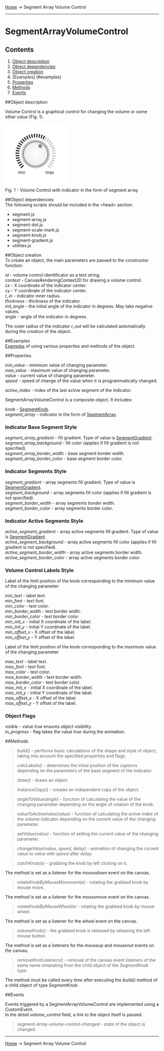 <a href="../readme.html">Home</a> → Segment Array Volume Control  

***

# SegmentArrayVolumeControl

## Contents
1. [Object description](#description)  
2. [Object dependencies](#dependencies)
3. [Object creation](#constructor)  
4. [Examples] (#examples)  
5. [Properties](#properties)  
6. [Methods](#methods)  
7. [Events](#events)  

##<a id="description"></a>Object description  

Volume Control is a graphical control for changing the volume or some other value (Fig. 1).  

![SegmentArrayVolumeControl](../docs/images/segment_array_volume_control.png)  
Fig. 1 - Volume Control with indicator in the form of segment array  

##<a id="dependencies"></a>Object dependencies  
The following scripts should be included in the \<head> section:  

* segment.js  
* segment-array.js  
* segment-dot.js  
* segment-scale-mark.js  
* segment-knob.js  
* segment-gradient.js  
* utilities.js  

##<a id="constructor"></a>Object creation  
To create an object, the main parameters are passed to the constructor function:  
>
*id* - volume control identificator as a text string.  
*context* - CanvasRenderingContext2D for drawing a volume control.  
*cx* - X coordinate of the indicator center.  
*cy* - Y coordinate of the indicator center.  
*r_in* - indicator inner radius.  
*thickness* - thickness of the indicator.  
*init_angle* - the initial angle of the indicator in degrees. May take negative values.  
*angle* - angle of the indicator in degrees.  

The outer radius of the indicator *r_out* will be calculated automatically during the creation of the object.  

##<a id="examples"></a>Examples  
<a href="../examples/round-volume-control-examples.html" target="_blank">Examples</a> of using various properties and methods of the object.  

##<a id="properties"></a>Properties
>
*min_value* - minimum value of changing parameter.   
*max_value* - maximum value of changing parameter.  
*value* - current value of changing parameter.  
*speed* - speed of change of the value when it is programmatically changed.  
>
*active_index* - index of the last active segment of the indicator.  

SegmentArrayVolumeControl is a composite object. It includes:  
>
*knob* - <a href="segment-knob.html">SegmentKnob</a>.  
*segment_array* - indicator in the form of <a href="segment-array.html">SegmentArray</a>.  

### Indicator Base Segment Style  
>
*segment_array_gradient* - fill gradient. Type of value is <a href="segment-gradient.html">SegmentGradient</a>.  
*segment_array_background* - fill color (applies if fill gradient is not specified).  
*segment_array_border_width* - base segment border width.  
*segment_array_border_color* - base segment border color.  

### Indicator Segments Style
>
*segment_gradient* - array segments fill gradient. Type of value is <a href="segment-gradient.html">SegmentGradient</a>.  
*segment_background* - array segments fill color (applies if fill gradient is not specified).  
*segment_border_width* - array segments border width.  
*segment_border_color* - array segments border color.  

### Indicator Active Segments Style
>
*active_segment_gradient* - array active segments fill gradient. Type of value is <a href="segment-gradient.html">SegmentGradient</a>.  
*active_segment_background* - array active segments fill color (applies if fill gradient is not specified).  
*active_segment_border_width* - array active segments border width.  
*active_segment_border_color* - array active segments border color.  

### Volume Control Labels Style  
Label of the limit position of the knob corresponding to the minimum value of the changing parameter  
>
*min_text* - label text.  
*min_font* - text font.  
*min_color* - text color.  
*min_border_width* - text border width.  
*min_border_color* - text border color.    
*min_init_x* - initial X coordinate of the label.  
*min_init_y* - initial Y coordinate of the label.  
*min_offset_x* - X offset of the label.  
*min_offset_y* - Y offset of the label.   

Label of the limit position of the knob corresponding to the maximum value of the changing parameter  
>
*max_text* - label text.  
*max_font* - text font.  
*max_color* - text color.  
*max_border_width* - text border width.  
*max_border_color* - text border color.    
*max_init_x* - initial X coordinate of the label.    
*max_init_y* - initial Y coordinate of the label.  
*max_offset_x* - X offset of the label.  
*max_offset_y* - Y offset of the label.    

### Object Flags  
>
*visible* - value *true* ensures object visibility.  
*in_progress* - flag takes the value *true* during the animation.  

##<a id="methods"></a>Methods  

> *build()* - performs basic calculations of the shape and style of object, taking into account the specified properties and flags.  

> *calcLabels()* - determines the initial position of the captions depending on the parameters of the base segment of the indicator.  

> *draw()* - draws an object.  

> *instanceCopy()* - creates an independent copy of the object.  

> *angleToValue(angle)* - function of calculating the value of the changing parameter depending on the angle of rotation of the knob.  

> *valueToActiveIndex(value)* - function of calculating the active index of the volume indicator depending on the current value of the changing parameter.  

> *setValue(value)* - function of setting the current value of the changing parameter.  

> *changeValue(value, speed, delay)* - animation of changing the current value to *value* with *speed* after *delay*.  

> *catchKnob(e)* - grabbing the knob by left clicking on it.  
>>
The method is set as a listener for the *mousedown* event on the canvas.  

> *rotateKnobByMouseMovement(e)* - rotating the grabbed knob by mouse move.  
>>
The method is set as a listener for the *mousemove* event on the canvas.  

> *rotateKnobByMouseWheel(e)* - rotating the grabbed knob by mouse wheel.  
>>
The method is set as a listener for the *wheel* event on the canvas.  

> *releaseKnob()* - the grabbed knob is released by releasing the left mouse button.  
>>
The method is set as a listeners for the *mouseup* and *mouseout* events on the canvas.  

> *removeKnotListeners()* - removal of the canvas event listeners of the same name emanating from the child object of the *SegmentKnob* type.  
>>
The method must be called every time after executing the *build()* method of a child object of type *SegmentKnob*.  

##<a id="events"></a>Events  

Events triggered by a SegmentArrayVolumeControl are implemented using a CustomEvent.  
In the *detail.volume_control* field, a link to the object itself is passed.  

> *segment-array-volume-control-changed* - state of the object is changed.  

***

<a href="../readme.html">Home</a> → Segment Array Volume Control


